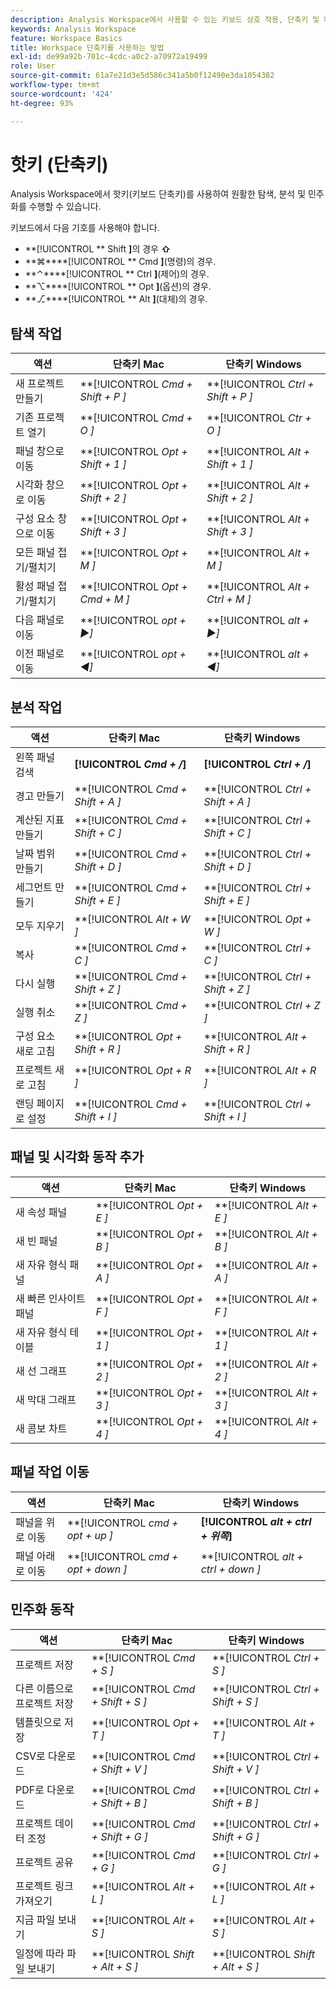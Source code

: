 ```yaml
---
description: Analysis Workspace에서 사용할 수 있는 키보드 상호 작용, 단축키 및 마우스로 수행할 수 있는 동작에 대해 알아봅니다.
keywords: Analysis Workspace
feature: Workspace Basics
title: Workspace 단축키를 사용하는 방법
exl-id: de99a92b-701c-4cdc-a0c2-a70972a19499
role: User
source-git-commit: 61a7e21d3e5d586c341a5b0f12490e3da1054382
workflow-type: tm+mt
source-wordcount: '424'
ht-degree: 93%

---
```


# 핫키 (단축키)

Analysis Workspace에서 핫키(키보드 단축키)를 사용하여 원활한 탐색, 분석 및 민주화를 수행할 수 있습니다.

키보드에서 다음 기호를 사용해야 합니다.

- **[!UICONTROL ** Shift **]**&#x200B;의 경우 **⇧**
- **⌘****[!UICONTROL ** Cmd **]**(명령)의 경우.
- **⌃****[!UICONTROL ** Ctrl **]**(제어)의 경우.
- **⌥****[!UICONTROL ** Opt **]**(옵션)의 경우.
- **⎇****[!UICONTROL ** Alt **]**(대체)의 경우.

## 탐색 작업

| 액션 | 단축키 Mac | 단축키 Windows |
| --- | --- | --- | 
| 새 프로젝트 만들기 | **[!UICONTROL *Cmd + Shift + P *]** | **[!UICONTROL *Ctrl + Shift + P *]** |
| 기존 프로젝트 열기 | **[!UICONTROL *Cmd + O *]** | **[!UICONTROL *Ctr + O *]** |
| 패널 창으로 이동 | **[!UICONTROL *Opt + Shift + 1 *]** | **[!UICONTROL *Alt + Shift + 1 *]** |
| 시각화 창으로 이동 | **[!UICONTROL *Opt + Shift + 2 *]** | **[!UICONTROL *Alt + Shift + 2 *]** |
| 구성 요소 창으로 이동 | **[!UICONTROL *Opt + Shift + 3 *]** | **[!UICONTROL *Alt + Shift + 3 *]** |
| 모든 패널 접기/펼치기 | **[!UICONTROL *Opt + M *]** | **[!UICONTROL *Alt + M *]** |
| 활성 패널 접기/펼치기 | **[!UICONTROL *Opt + Cmd + M *]** | **[!UICONTROL *Alt + Ctrl + M *]** |
| 다음 패널로 이동 | **[!UICONTROL *opt *+ ▶︎]** | **[!UICONTROL *alt *+ ▶︎]** |
| 이전 패널로 이동 | **[!UICONTROL *opt *+ ◀︎]** | **[!UICONTROL *alt *+ ◀︎]** |

## 분석 작업

| 액션 | 단축키 Mac | 단축키 Windows |
| --- | --- | --- | 
| 왼쪽 패널 검색 | **[!UICONTROL *Cmd + /*]** | **[!UICONTROL *Ctrl + /*]** |
| 경고 만들기 | **[!UICONTROL *Cmd + Shift + A *]** | **[!UICONTROL *Ctrl + Shift + A *]** |
| 계산된 지표 만들기 | **[!UICONTROL *Cmd + Shift + C *]** | **[!UICONTROL *Ctrl + Shift + C *]** |
| 날짜 범위 만들기 | **[!UICONTROL *Cmd + Shift + D *]** | **[!UICONTROL *Ctrl + Shift + D *]** |
| 세그먼트 만들기 | **[!UICONTROL *Cmd + Shift + E *]** | **[!UICONTROL *Ctrl + Shift + E *]** |
| 모두 지우기 | **[!UICONTROL *Alt + W *]** | **[!UICONTROL *Opt + W *]** |
| 복사 | **[!UICONTROL *Cmd + C *]** | **[!UICONTROL *Ctrl + C *]** |
| 다시 실행 | **[!UICONTROL *Cmd + Shift + Z *]** | **[!UICONTROL *Ctrl + Shift + Z *]** |
| 실행 취소 | **[!UICONTROL *Cmd + Z *]** | **[!UICONTROL *Ctrl + Z *]** |
| 구성 요소 새로 고침 | **[!UICONTROL *Opt + Shift + R *]** | **[!UICONTROL *Alt + Shift + R *]** |
| 프로젝트 새로 고침 | **[!UICONTROL *Opt + R *]** | **[!UICONTROL *Alt + R *]** |
| 랜딩 페이지로 설정 | **[!UICONTROL *Cmd + Shift + I *]** | **[!UICONTROL *Ctrl + Shift + I *]** |

## 패널 및 시각화 동작 추가

| 액션 | 단축키 Mac | 단축키 Windows |
| --- | --- | --- | 
| 새 속성 패널 | **[!UICONTROL *Opt + E *]** | **[!UICONTROL *Alt + E *]** |
| 새 빈 패널 | **[!UICONTROL *Opt + B *]** | **[!UICONTROL *Alt + B *]** |
| 새 자유 형식 패널 | **[!UICONTROL *Opt + A *]** | **[!UICONTROL *Alt + A *]** |
| 새 빠른 인사이트 패널 | **[!UICONTROL *Opt + F *]** | **[!UICONTROL *Alt + F *]** |
| 새 자유 형식 테이블 | **[!UICONTROL *Opt + 1 *]** | **[!UICONTROL *Alt + 1 *]** |
| 새 선 그래프 | **[!UICONTROL *Opt + 2 *]** | **[!UICONTROL *Alt + 2 *]** |
| 새 막대 그래프 | **[!UICONTROL *Opt + 3 *]** | **[!UICONTROL *Alt + 3 *]** |
| 새 콤보 차트 | **[!UICONTROL *Opt + 4 *]** | **[!UICONTROL *Alt + 4 *]** |

## 패널 작업 이동

| 액션 | 단축키 Mac | 단축키 Windows |
| --- | --- | --- | 
| 패널을 위로 이동 | **[!UICONTROL *cmd + opt + up *]** | **[!UICONTROL *alt + ctrl + 위쪽&#x200B;*]** |
| 패널 아래로 이동 | **[!UICONTROL *cmd + opt + down *]** | **[!UICONTROL *alt + ctrl + down *]** |

## 민주화 동작

| 액션 | 단축키 Mac | 단축키 Windows |
| --- | --- | --- | 
| 프로젝트 저장 | **[!UICONTROL *Cmd + S *]** | **[!UICONTROL *Ctrl + S *]** |
| 다른 이름으로 프로젝트 저장 | **[!UICONTROL *Cmd + Shift + S *]** | **[!UICONTROL *Ctrl + Shift + S *]** |
| 템플릿으로 저장 | **[!UICONTROL *Opt + T *]** | **[!UICONTROL *Alt + T *]** |
| CSV로 다운로드 | **[!UICONTROL *Cmd + Shift + V *]** | **[!UICONTROL *Ctrl + Shift + V *]** |
| PDF로 다운로드 | **[!UICONTROL *Cmd + Shift + B *]** | **[!UICONTROL *Ctrl + Shift + B *]** |
| 프로젝트 데이터 조정 | **[!UICONTROL *Cmd + Shift + G *]** | **[!UICONTROL *Ctrl + Shift + G *]** |
| 프로젝트 공유 | **[!UICONTROL *Cmd + G *]** | **[!UICONTROL *Ctrl + G *]** |
| 프로젝트 링크 가져오기 | **[!UICONTROL *Alt + L *]** | **[!UICONTROL *Alt + L *]** |
| 지금 파일 보내기 | **[!UICONTROL *Alt + S *]** | **[!UICONTROL *Alt + S *]** |
| 일정에 따라 파일 보내기 | **[!UICONTROL *Shift + Alt + S *]** | **[!UICONTROL *Shift + Alt + S *]** |
